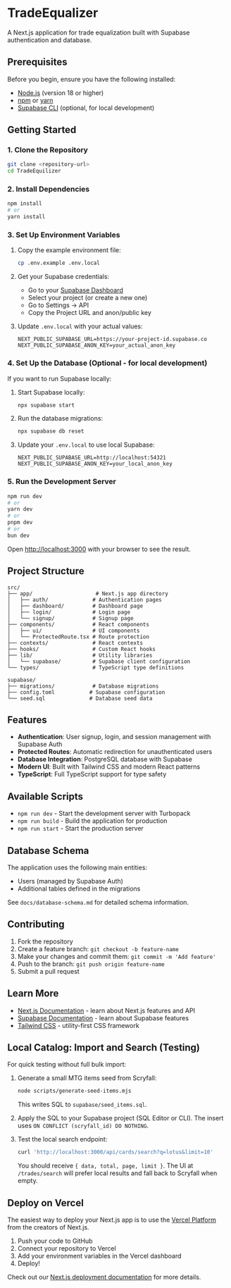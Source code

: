 # TradeEqualizer

A Next.js application for trade equalization built with Supabase authentication and database.

## Prerequisites

Before you begin, ensure you have the following installed:

- [Node.js](https://nodejs.org/) (version 18 or higher)
- [npm](https://www.npmjs.com/) or [yarn](https://yarnpkg.com/)
- [Supabase CLI](https://supabase.com/docs/guides/cli) (optional, for local development)

## Getting Started

### 1. Clone the Repository

```bash
git clone <repository-url>
cd TradeEquilizer
```

### 2. Install Dependencies

```bash
npm install
# or
yarn install
```

### 3. Set Up Environment Variables

1. Copy the example environment file:
   ```bash
   cp .env.example .env.local
   ```

2. Get your Supabase credentials:
   - Go to your [Supabase Dashboard](https://supabase.com/dashboard)
   - Select your project (or create a new one)
   - Go to Settings → API
   - Copy the Project URL and anon/public key

3. Update `.env.local` with your actual values:
   ```env
   NEXT_PUBLIC_SUPABASE_URL=https://your-project-id.supabase.co
   NEXT_PUBLIC_SUPABASE_ANON_KEY=your_actual_anon_key
   ```

### 4. Set Up the Database (Optional - for local development)

If you want to run Supabase locally:

1. Start Supabase locally:
   ```bash
   npx supabase start
   ```

2. Run the database migrations:
   ```bash
   npx supabase db reset
   ```

3. Update your `.env.local` to use local Supabase:
   ```env
   NEXT_PUBLIC_SUPABASE_URL=http://localhost:54321
   NEXT_PUBLIC_SUPABASE_ANON_KEY=your_local_anon_key
   ```

### 5. Run the Development Server

```bash
npm run dev
# or
yarn dev
# or
pnpm dev
# or
bun dev
```

Open [http://localhost:3000](http://localhost:3000) with your browser to see the result.

## Project Structure

```
src/
├── app/                    # Next.js app directory
│   ├── auth/              # Authentication pages
│   ├── dashboard/         # Dashboard page
│   ├── login/             # Login page
│   └── signup/            # Signup page
├── components/            # React components
│   ├── ui/                # UI components
│   └── ProtectedRoute.tsx # Route protection
├── contexts/              # React contexts
├── hooks/                 # Custom React hooks
├── lib/                   # Utility libraries
│   └── supabase/          # Supabase client configuration
└── types/                 # TypeScript type definitions

supabase/
├── migrations/            # Database migrations
├── config.toml           # Supabase configuration
└── seed.sql              # Database seed data
```

## Features

- **Authentication**: User signup, login, and session management with Supabase Auth
- **Protected Routes**: Automatic redirection for unauthenticated users
- **Database Integration**: PostgreSQL database with Supabase
- **Modern UI**: Built with Tailwind CSS and modern React patterns
- **TypeScript**: Full TypeScript support for type safety

## Available Scripts

- `npm run dev` - Start the development server with Turbopack
- `npm run build` - Build the application for production
- `npm run start` - Start the production server

## Database Schema

The application uses the following main entities:
- Users (managed by Supabase Auth)
- Additional tables defined in the migrations

See `docs/database-schema.md` for detailed schema information.

## Contributing

1. Fork the repository
2. Create a feature branch: `git checkout -b feature-name`
3. Make your changes and commit them: `git commit -m 'Add feature'`
4. Push to the branch: `git push origin feature-name`
5. Submit a pull request

## Learn More

- [Next.js Documentation](https://nextjs.org/docs) - learn about Next.js features and API
- [Supabase Documentation](https://supabase.com/docs) - learn about Supabase features
- [Tailwind CSS](https://tailwindcss.com/docs) - utility-first CSS framework

## Local Catalog: Import and Search (Testing)

For quick testing without full bulk import:

1. Generate a small MTG items seed from Scryfall:
   
   ```bash
   node scripts/generate-seed-items.mjs
   ```
   
   This writes SQL to `supabase/seed_items.sql`.

2. Apply the SQL to your Supabase project (SQL Editor or CLI). The insert uses `ON CONFLICT (scryfall_id) DO NOTHING`.

3. Test the local search endpoint:
   
   ```bash
   curl 'http://localhost:3000/api/cards/search?q=lotus&limit=10'
   ```
   
   You should receive `{ data, total, page, limit }`. The UI at `/trades/search` will prefer local results and fall back to Scryfall when empty.

## Deploy on Vercel

The easiest way to deploy your Next.js app is to use the [Vercel Platform](https://vercel.com/new?utm_medium=default-template&filter=next.js&utm_source=create-next-app&utm_campaign=create-next-app-readme) from the creators of Next.js.

1. Push your code to GitHub
2. Connect your repository to Vercel
3. Add your environment variables in the Vercel dashboard
4. Deploy!

Check out our [Next.js deployment documentation](https://nextjs.org/docs/app/building-your-application/deploying) for more details.
